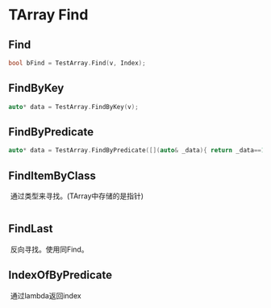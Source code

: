 # TArray Find

## Find

```C++
bool bFind = TestArray.Find(v, Index);
```

## FindByKey

```C++
auto* data = TestArray.FindByKey(v);
```

## FindByPredicate

```C++
auto* data = TestArray.FindByPredicate([](auto& _data){ return _data==1;});
```

## FindItemByClass

​	通过类型来寻找。(TArray中存储的是指针)

```C++
```

## FindLast

​	反向寻找。使用同Find。

## IndexOfByPredicate

​	通过lambda返回index